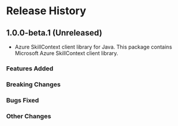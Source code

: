 # Release History

## 1.0.0-beta.1 (Unreleased)

- Azure SkillContext client library for Java. This package contains Microsoft Azure SkillContext client library.

### Features Added

### Breaking Changes

### Bugs Fixed

### Other Changes
